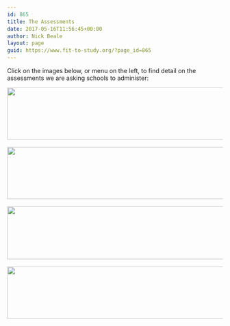 ```yaml
---
id: 865
title: The Assessments
date: 2017-05-16T11:56:45+00:00
author: Nick Beale
layout: page
guid: https://www.fit-to-study.org/?page_id=865
---
```

Click on the images below, or menu on the left, to find detail on the assessments we are asking schools to administer:

[<img class="alignnone wp-image-998 size-large" src="/wp-content/uploads/2017/05/Fitness-assessmentv2.jpg?resize=1024%2C122&#038;ssl=1" alt="" width="1024" height="122" srcset="/wp-content/uploads/2017/05/Fitness-assessmentv2.jpg?resize=1024%2C122&ssl=1 1024w, /wp-content/uploads/2017/05/Fitness-assessmentv2.jpg?resize=300%2C36&ssl=1 300w, /wp-content/uploads/2017/05/Fitness-assessmentv2.jpg?resize=768%2C91&ssl=1 768w" sizes="(max-width: 1000px) 100vw, 1000px" data-recalc-dims="1" />](https://www.fit-to-study.org/the-assessments/fitness-assessment)

[<img class="alignnone wp-image-999 size-large" src="/wp-content/uploads/2017/05/PA-Monitoringv2.jpg?resize=1024%2C122&#038;ssl=1" alt="" width="1024" height="122" srcset="/wp-content/uploads/2017/05/PA-Monitoringv2.jpg?resize=1024%2C122&ssl=1 1024w, /wp-content/uploads/2017/05/PA-Monitoringv2.jpg?resize=300%2C36&ssl=1 300w, /wp-content/uploads/2017/05/PA-Monitoringv2.jpg?resize=768%2C91&ssl=1 768w" sizes="(max-width: 1000px) 100vw, 1000px" data-recalc-dims="1" />](https://www.fit-to-study.org/the-assessments/physical-activity-monitoring)

[<img class="alignnone wp-image-996 size-large" src="/wp-content/uploads/2017/05/Questionnairev2.jpg?resize=1024%2C124&#038;ssl=1" alt="" width="1024" height="124" srcset="/wp-content/uploads/2017/05/Questionnairev2.jpg?resize=1024%2C124&ssl=1 1024w, /wp-content/uploads/2017/05/Questionnairev2.jpg?resize=300%2C36&ssl=1 300w, /wp-content/uploads/2017/05/Questionnairev2.jpg?resize=768%2C93&ssl=1 768w" sizes="(max-width: 1000px) 100vw, 1000px" data-recalc-dims="1" />](https://www.fit-to-study.org/the-assessments/online-questionnaire/)

[<img class="alignnone wp-image-997 size-large" src="/wp-content/uploads/2017/05/Cog-testsv2.jpg?resize=1024%2C122&#038;ssl=1" alt="" width="1024" height="122" srcset="/wp-content/uploads/2017/05/Cog-testsv2.jpg?resize=1024%2C122&ssl=1 1024w, /wp-content/uploads/2017/05/Cog-testsv2.jpg?resize=300%2C36&ssl=1 300w, /wp-content/uploads/2017/05/Cog-testsv2.jpg?resize=768%2C91&ssl=1 768w" sizes="(max-width: 1000px) 100vw, 1000px" data-recalc-dims="1" />](https://www.fit-to-study.org/the-assessments/online-cognitive-assessment)